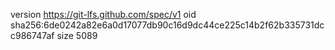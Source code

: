 version https://git-lfs.github.com/spec/v1
oid sha256:6de0242a82e6a0d17077db90c16d9dc44ce225c14b2f62b335731dcc986747af
size 5089
